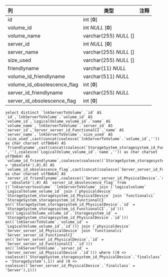 | 列                          | 类型                   | 注释 |
| :-------------------------- | ---------------------- | ---- |
| id                          | int [**0**]            |      |
| volume_id                   | int *NULL* [**0**]     |      |
| volume_name                 | varchar(255) *NULL* [] |      |
| server_id                   | int *NULL* [**0**]     |      |
| server_name                 | varchar(255) *NULL* [] |      |
| size_used                   | varchar(255) *NULL* [] |      |
| friendlyname                | varchar(11) *NULL*     |      |
| volume_id_friendlyname      | varchar(511) *NULL*    |      |
| volume_id_obsolescence_flag | int [**0**]            |      |
| server_id_friendlyname      | varchar(255) *NULL*    |      |
| server_id_obsolescence_flag | int [**0**]            |      |

```
select distinct `lnkServerToVolume`.`id` AS `id`,`lnkServerToVolume`.`volume_id` AS `volume_id`,`LogicalVolume_volume_id`.`name` AS `volume_name`,`lnkServerToVolume`.`server_id` AS `server_id`,`Server_server_id_FunctionalCI`.`name` AS `server_name`,`lnkServerToVolume`.`size_used` AS `size_used`,cast(concat(coalesce(`lnkServerToVolume`.`volume_id`,'')) as char charset utf8mb4) AS `friendlyname`,cast(concat(coalesce(`StorageSystem_storagesystem_id_FunctionalCI`.`name`,''),coalesce(' ',''),coalesce(`LogicalVolume_volume_id`.`name`,'')) as char charset utf8mb4) AS `volume_id_friendlyname`,coalesce(coalesce((`StorageSystem_storagesystem_id_PhysicalDevice`.`status` = 'obsolete'),0),0) AS `volume_id_obsolescence_flag`,cast(concat(coalesce(`Server_server_id_FunctionalCI`.`name`,'')) as char charset utf8mb4) AS `server_id_friendlyname`,coalesce((`Server_server_id_PhysicalDevice`.`status` = 'obsolete'),0) AS `server_id_obsolescence_flag` from ((`lnkservertovolume` `lnkServerToVolume` join (`logicalvolume` `LogicalVolume_volume_id` join (`physicaldevice` `StorageSystem_storagesystem_id_PhysicalDevice` join `functionalci` `StorageSystem_storagesystem_id_FunctionalCI` on((`StorageSystem_storagesystem_id_PhysicalDevice`.`id` = `StorageSystem_storagesystem_id_FunctionalCI`.`id`))) on((`LogicalVolume_volume_id`.`storagesystem_id` = `StorageSystem_storagesystem_id_PhysicalDevice`.`id`))) on((`lnkServerToVolume`.`volume_id` = `LogicalVolume_volume_id`.`id`))) join (`physicaldevice` `Server_server_id_PhysicalDevice` join `functionalci` `Server_server_id_FunctionalCI` on((`Server_server_id_PhysicalDevice`.`id` = `Server_server_id_FunctionalCI`.`id`))) on((`lnkServerToVolume`.`server_id` = `Server_server_id_PhysicalDevice`.`id`))) where ((0 <> coalesce((`StorageSystem_storagesystem_id_PhysicalDevice`.`finalclass` = 'StorageSystem'),1)) and (0 <> coalesce((`Server_server_id_PhysicalDevice`.`finalclass` = 'Server'),1)))
```

